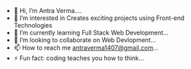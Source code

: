 - 👋 Hi, I’m Antra Verma.... 
- 👀 I’m interested in Creates exciting projects using Front-end Technologies
- 🌱 I’m currently learning Full Stack Web Development...
- 🤝 I’m looking to collaborate on  Web Devlopment...
- 📫 How to reach me antraverma1407@gmail.com...
- ⚡ Fun fact: coding teaches you how to think...

<!---
antraverma-14/antraverma-14 is a ✨ special ✨ repository because its `README.md` (this file) appears on your GitHub profile.
You can click the Preview link to take a look at your changes.
--->
